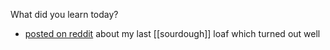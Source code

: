 What did you learn today?

- [posted on reddit](https://www.reddit.com/r/Sourdough/comments/pf8303/after_months_of_trial_and_error_i_am_finally/) about my last [[sourdough]] loaf which turned out well